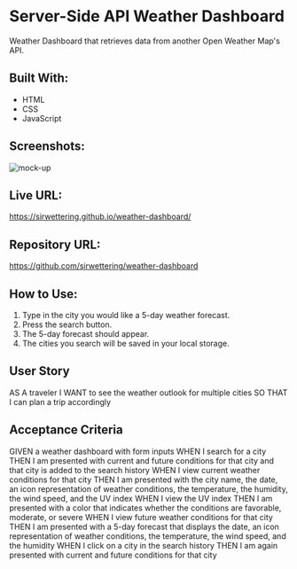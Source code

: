 # Server-Side API Weather Dashboard
Weather Dashboard that retrieves data from another Open Weather Map's API.

## Built With:
* HTML
* CSS
* JavaScript
## Screenshots:
![mock-up](https://user-images.githubusercontent.com/88121961/133952787-04fe4038-d5fd-4b8e-a41a-ea05cd562776.png)

## Live URL:
https://sirwettering.github.io/weather-dashboard/

## Repository URL:
https://github.com/sirwettering/weather-dashboard

## How to Use:
1. Type in the city you would like a 5-day weather forecast.
2. Press the search button.
3. The 5-day forecast should appear.
4. The cities you search will be saved in your local storage.

## User Story
AS A traveler
I WANT to see the weather outlook for multiple cities
SO THAT I can plan a trip accordingly

## Acceptance Criteria
GIVEN a weather dashboard with form inputs
WHEN I search for a city
THEN I am presented with current and future conditions for that city and that city is added to the search history
WHEN I view current weather conditions for that city
THEN I am presented with the city name, the date, an icon representation of weather conditions, the temperature, the humidity, the wind speed, and the UV index
WHEN I view the UV index
THEN I am presented with a color that indicates whether the conditions are favorable, moderate, or severe
WHEN I view future weather conditions for that city
THEN I am presented with a 5-day forecast that displays the date, an icon representation of weather conditions, the temperature, the wind speed, and the humidity
WHEN I click on a city in the search history
THEN I am again presented with current and future conditions for that city
